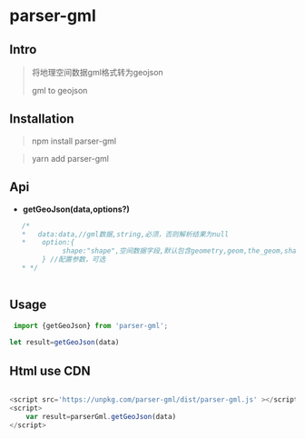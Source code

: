 


#  parser-gml

## Intro



> 将地理空间数据gml格式转为geojson
> 
> gml to geojson

## Installation

> npm install parser-gml
>

> yarn add  parser-gml


## Api

* **getGeoJson(data,options?)**

```javascript
   /*
   *   data:data,//gml数据,string,必须，否则解析结果为null
   *    option:{
             shape:"shape",空间数据字段,默认包含geometry,geom,the_geom,shape,空间字段是其不包含以上在这配置,忽略大小写       
        } //配置参数，可选
   * */
    
```

## Usage

```javascript
 import {getGeoJson} from 'parser-gml';
   
let result=getGeoJson(data)
```
  

## Html use CDN   
```javascript

<script src='https://unpkg.com/parser-gml/dist/parser-gml.js' ></script>
<script>
    var result=parserGml.getGeoJson(data)
</script>

```

